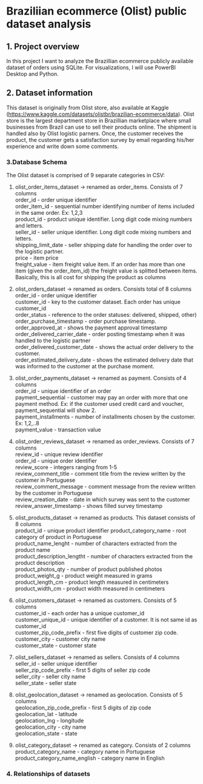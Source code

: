 # Braziliian ecommerce (Olist) public dataset analysis
## 1. Project overview
In this project I want to analyze the Brazillian ecommerce publicly available dataset of orders using SQLite. For visualizations, I will use PowerBI Desktop and Python. 
## 2. Dataset information
This dataset is originally from Olist store, also available at Kaggle (https://www.kaggle.com/datasets/olistbr/brazilian-ecommerce/data). Olist store is the largest department store in Brazillian marketplace where small businesses from Brazil can use to sell their products online. The shipment is handled also by Olist logistic parners. Once, the customer receives the product, the customer gets a satisfaction survey by email regarding his/her experience and write down some comments. 

### 3.Database Schema 

The Olist dataset is comprised of 9 separate categories in CSV: 
1. olist_order_items_dataset -> renamed as order_items. Consists of 7 columns <br>
order_id - order unique identifier <br>
order_item_id - sequential number identifying number of items included in the same order. Ex: 1,2,3 <br>
product_id - product unique identifier. Long digit code mixing numbers and letters. <br>
seller_id - seller unique identifier. Long digit code mixing numbers and letters. <br>
shipping_limit_date - seller shipping date for handling the order over to the logistic partner. <br>
price - item price <br>
freight_value - item freight value item. If an order has more than one item (given the order_item_id) the freight value is splitted between items. Basically, this is all cost for shipping the product
as columns
  
2. olist_orders_dataset -> renamed as orders. Consists total of 8 columns <br> 
order_id - order unique identifier <br>
customer_id - key to the customer dataset. Each order has unique customer_id <br>
order_status - reference to the order statuses: delivered, shipped, other) <br>
order_purchase_timestamp - order purchase timestamp. <br>
order_approved_at - shows the payment approval timestamp <br>
order_delivered_carrier_date - order posting timestamp when it was handled to the logistic partner <br>
order_delivered_customer_date - shows the actual order delivery to the customer. <br>
order_estimated_delivery_date - shows the estimated delivery date that was informed to the customer at the purchase moment. <br>

3. olist_order_payments_dataset -> renamed as payment. Consists of 4 columns <br>
order_id - unique identifier of an order <br>
payment_sequential - customer may pay an order with more that one payment method. Ex: if the customer used credit card and voucher, payment_sequential will show 2. <br>
payment_installments - number of installments chosen by the customer. Ex: 1,2,..8 <br>
payment_value - transaction value <br>

4. olist_order_reviews_dataset -> renamed as order_reviews. Consists of 7 columns <br>
review_id - unique review identifier <br>
order_id - unique order identifier <br>
review_score - integers ranging from 1-5 <br>
review_comment_title - comment title from the review written by the customer in Portuguese <br>
review_comment_message - comment message from the review written by the customer in Portuguese <br>
review_creation_date - date in which survey was sent to the customer <br>
review_answer_timestamp - shows filled survey timestamp <br>

5. olist_products_dataset -> renamed as products. This dataset consists of 8 columns <br>
product_id - unique product identifier
product_category_name - root category of product in Portuguese <br>
product_name_lenght - number of characters extracted from the product name <br>
product_description_lengtht - number of characters extracted from the product description <br>
product_photos_qty - number of product published photos <br>
product_weight_g - product weight measured in grams <br>
product_length_cm - product length measured in centimeters <br>
product_width_cm - product width measured in centimeters <br>

6. olist_customers_dataset -> renamed as customers. Consists of 5 columns <br>
customer_id - each order has a unique customer_id <br>
customer_unique_id - unique identifier of a customer. It is not same id as customer_id <br>
customer_zip_code_prefix - first five digits of customer zip code. <br>
customer_city - customer city name <br>
customer_state - customer state <br>

7. olist_sellers_dataset -> renamed as sellers. Consists of 4 columns <br>
seller_id - seller unique identifier <br>
seller_zip_code_prefix - first 5 digits of seller zip code <br>
seller_city - seller city name <br>
seller_state - seller state <br>


8. olist_geolocation_dataset -> renamed as geolocation. Consists of 5 columns <br>
geolocation_zip_code_prefix - first 5 digits of zip code <br>
geolocation_lat - latitude <br>
geolocation_lng - longitude <br>
geolocation_city - city name <br>
geolocation_state - state <br>

9. olist_category_dataset -> renamed as category. Consists of 2 columns <br>
product_category_name - category name in Portuguese <br>
product_category_name_english - category name in English <br>


### 4. Relationships of datasets
